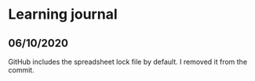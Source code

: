 # Learning journal

## 06/10/2020

GitHub includes the spreadsheet lock file by default. I removed it from the commit.
